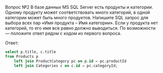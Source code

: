 Вопрос №2
В базе данных MS SQL Server есть продукты и категории. Одному продукту может соответствовать много категорий, 
в одной категории может быть много продуктов. Напишите SQL запрос для выбора всех пар «Имя продукта – Имя категории». 
Если у продукта нет категорий, то его имя все равно должно выводиться.
По возможности — положите ответ рядом с кодом из первого вопроса.


Ответ:
~~~sql
select p.title, c.title
from Products p
    left join ProductCategory pc on p.id = pc.productId
    left join Categories c on c.id = pc.categoryId;
~~~

